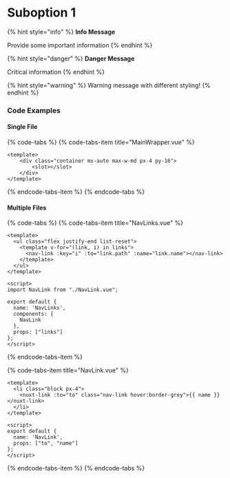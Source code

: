 # Suboption 1

{% hint style="info" %}
**Info Message**

Provide some important information
{% endhint %}

{% hint style="danger" %}
**Danger Message**

Critical information
{% endhint %}

{% hint style="warning" %}
Warning message with different styling!
{% endhint %}

### Code Examples

#### Single File

{% code-tabs %}
{% code-tabs-item title="MainWrapper.vue" %}
```markup
<template>
    <div class="container mx-auto max-w-md px-4 py-16">
        <slot></slot>
    </div>
</template>
```
{% endcode-tabs-item %}
{% endcode-tabs %}

#### Multiple Files

{% code-tabs %}
{% code-tabs-item title="NavLinks.vue" %}
```markup
<template>
  <ul class="flex justify-end list-reset">
    <template v-for="(link, i) in links">
      <nav-link :key="i" :to="link.path" :name="link.name"></nav-link>
    </template>
  </ul>
</template>

<script>
import NavLink from "./NavLink.vue";

export default {
  name: 'NavLinks',
  components: {
    NavLink
  },
  props: ["links"]
};
</script>

```
{% endcode-tabs-item %}

{% code-tabs-item title="NavLink.vue" %}
```markup
<template>
  <li class="block px-4">
    <nuxt-link :to="to" class="nav-link hover:border-grey">{{ name }}</nuxt-link>
  </li>
</template>

<script>
export default {
  name: 'NavLink',
  props: ["to", "name"]
};
</script>
```
{% endcode-tabs-item %}
{% endcode-tabs %}




